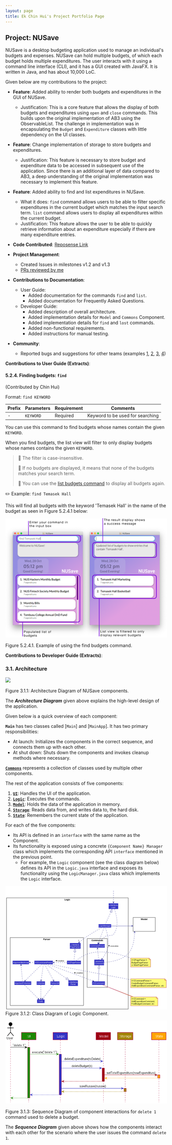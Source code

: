 ```yaml
---
layout: page
title: Ek Chin Hui's Project Portfolio Page
---
```


## Project: NUSave

NUSave is a desktop budgeting application used to manage an individual's budgets and expenses. 
NUSave can hold multiple budgets, of which each budget holds multiple expenditures. 
The user interacts with it using a command line interface (CLI), and it has a GUI created with JavaFX. 
It is written in Java, and has about 10,000 LoC.

Given below are my contributions to the project:
- **Feature**: Added ability to render both budgets and expenditures in the GUI of NUSave.
    - Justification: This is a core feature that allows the display of both budgets and expenditures
    using `open` and `close` commands. This builds upon the original implementation of AB3 using the
    ObservableList. The challenge in implementation was in encapsulating the `Budget` and `Expenditure`
    classes with little dependency on the UI classes.
    
- **Feature**: Change implementation of storage to store budgets and expenditures.
    - Justification: This feature is necessary to store budget and expenditure data
    to be accessed in subsequent use of the application. Since there is an additional
    layer of data compared to AB3, a deep understanding of the original implementation
    was necessary to implement this feature.
    
- **Feature**: Added ability to find and list expenditures in NUSave.
    - What it does: `find` command allows users to be able to filter specific expenditures
    in the current budget which matches the input search term. `list` command allows users
    to display all expenditures within the current budget.
    - Justification: This feature allows the user to be able to quickly retrieve
    information about an expenditure especially if there are many expenditure entries.
    
- **Code Contributed**: [Reposense Link](https://nus-cs2103-ay2021s1.github.io/tp-dashboard/#breakdown=true&search=ekchinhui)

- **Project Management**:
    - Created Issues in milestones v1.2 and v1.3
    - [PRs reviewed by me](https://github.com/AY2021S1-CS2103T-T11-4/tp/pulls?q=is%3Apr+reviewed-by%3A%40me+is%3Aclosed)

- **Contributions to Documentation**:
    - User Guide:
        - Added documentation for the commands `find` and `list`.
        - Added documentation for Frequently Asked Questions.
    - Developer Guide:
        - Added description of overall architecture.
        - Added implementation details for `Model` and `Commons` Component.
        - Added implementation details for `find` and `lost` commands.
        - Added non-functional requirements.
        - Added instructions for manual testing.

- **Community**:
    - Reported bugs and suggestions for other teams 
    (examples [1](https://github.com/AY2021S1-CS2103T-W15-2/tp/issues/184),
    [2](https://github.com/AY2021S1-CS2103T-W15-2/tp/issues/183),
    [3](https://github.com/AY2021S1-CS2103T-W15-2/tp/issues/182),
    [4](https://github.com/AY2021S1-CS2103T-W15-2/tp/issues/181))
    
    
**Contributions to User Guide (Extracts)**:

#### 5.2.4. Finding budgets: `find`
(Contributed by Chin Hui)

Format: `find KEYWORD`

 Prefix | Parameters | Requirement | Comments
 ------ | ---------- | ----------- | --------
 \-     |  `KEYWORD` | Required    | Keyword to be used for searching

You can use this command to find budgets whose names contain the given `KEYWORD`.

When you find budgets, the list view will filter to only display budgets whose names contains the given `KEYWORD`.

 > 📕 The filter is case-insensitive.
 >
 > 📕 If no budgets are displayed, it means that none of the budgets matches your search term. 
 > 
 > 📕 You can use the [list budgets command](#525-listing-budgets-list) to display all budgets again.

✏️ Example: `find Temasek Hall`

This will find all budgets with the keyword 'Temasek Hall' in the name of the budget as seen in Figure 5.2.4.1 below:

![Example of find budgets command](../images/CommandScreenShots/5_2_4_1_findBudgets.png)

Figure 5.2.4.1. Example of using the find budgets command.

**Contributions to Developer Guide (Extracts)**:

### 3.1. Architecture
<img src="../images/ArchitectureDiagram.png" width="450" />

Figure 3.1.1: Architecture Diagram of NUSave components.

The ***Architecture Diagram*** given above explains the high-level design of the application.

Given below is a quick overview of each component:

**`Main`** has two classes called [`Main`] and [`MainApp`].
It has two primary responsibilities:
* At launch: Initializes the components in the correct sequence, and connects them up with each other.
* At shut down: Shuts down the components and invokes cleanup methods where necessary.

[**`Commons`**](#common-classes) represents a collection of classes used by multiple other components.

The rest of the application consists of five components:

1. [**`UI`**](#ui-component): Handles the UI of the application.
1. [**`Logic`**](#logic-component): Executes the commands.
1. [**`Model`**](#model-component): Holds the data of the application in memory.
1. [**`Storage`**](#storage-component): Reads data from, and writes data to, the hard disk.
1. [**`State`**](#state-componenet): Remembers the current state of the application.

For each of the five components:

* Its API is defined in an `interface` with the same name as the Component.
* Its functionality is exposed using a concrete `{Component Name} Manager` class which implements the corresponding API
`interface` mentioned in the previous point.
    - For example, the `Logic` component (see the class diagram below) defines its API in the `Logic.java` interface and exposes its functionality
    using the `LogicManager.java` class which implements the `Logic` interface.

![Class Diagram of the Logic Component](../images/LogicClassDiagram.png)
Figure 3.1.2: Class Diagram of Logic Component.

<img src="../images/ArchitectureSequenceDiagram.png" width="574" />

Figure 3.1.3: Sequence Diagram of component interactions for `delete 1` command used to delete a budget.

The ***Sequence Diagram*** given above shows how the components interact with each other for the scenario where the user
issues the command `delete 1`.
